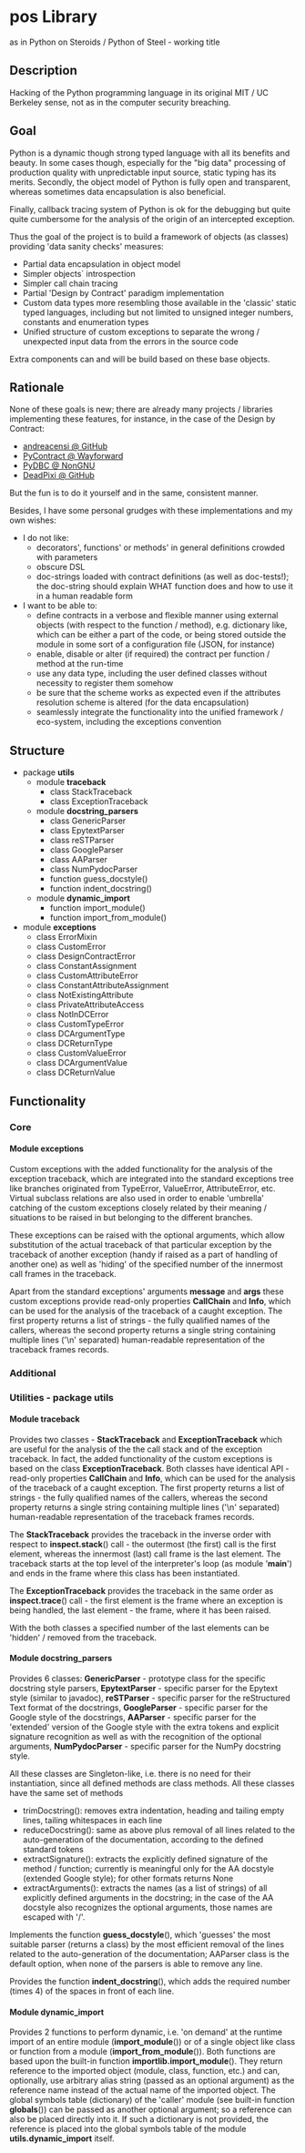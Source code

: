 # pos Library

as in Python on Steroids / Python of Steel - working title

## Description

Hacking of the Python programming language in its original MIT / UC Berkeley sense, not as in the computer security breaching.

## Goal

Python is a dynamic though strong typed language with all its benefits and beauty. In some cases though, especially for the "big data" processing of production quality with unpredictable input source, static typing has its merits.
Secondly, the object model of Python is fully open and transparent, whereas sometimes data encapsulation is also beneficial.

Finally, callback tracing system of Python is ok for the debugging but quite quite cumbersome for the analysis of the origin of an intercepted exception.

Thus the goal of the project is to build a framework of objects (as classes) providing 'data sanity checks' measures:

* Partial data encapsulation in object model
* Simpler objects` introspection
* Simpler call chain tracing
* Partial 'Design by Contract' paradigm implementation
* Custom data types more resembling those available in the 'classic' static typed languages, including but not limited to unsigned integer numbers, constants and enumeration types
* Unified structure of custom exceptions to separate the wrong / unexpected input data from the errors in the source code

Extra components can and will be build based on these base objects.

## Rationale

None of these goals is new; there are already many projects / libraries implementing these features, for instance, in the case of the Design by Contract:

* [andreacensi @ GitHub](https://andreacensi.github.io/contracts/)
* [PyContract @ Wayforward](http://www.wayforward.net/pycontract/)
* [PyDBC @ NonGNU](http://www.nongnu.org/pydbc/)
* [DeadPixi @ GitHub](https://github.com/deadpixi/contracts)

But the fun is to do it yourself and in the same, consistent manner.

Besides, I have some personal grudges with these implementations and my own wishes:

* I do not like:
  - decorators', functions' or methods' in general definitions crowded with parameters
  - obscure DSL
  - doc-strings loaded with contract definitions (as well as doc-tests!); the doc-string should explain WHAT function does and how to use it in a human readable form
* I want to be able to:
  - define contracts in a verbose and flexible manner using external objects (with respect to the function / method), e.g. dictionary like, which can be either a part of the code, or being stored outside the module in some sort of a configuration file (JSON, for instance)
  - enable, disable or alter (if required) the contract per function / method at the run-time
  - use any data type, including the user defined classes without necessity to register them somehow
  - be sure that the scheme works as expected even if the attributes resolution scheme is altered (for the data encapsulation)
  - seamlessly integrate the functionality into the unified framework / eco-system, including the exceptions convention

## Structure

* package **utils**
  - module **traceback**
    * class StackTraceback
    * class ExceptionTraceback
  - module **docstring_parsers**
    * class GenericParser
    * class EpytextParser
    * class reSTParser
    * class GoogleParser
    * class AAParser
    * class NumPydocParser
    * function guess_docstyle()
    * function indent_docstring()
  - module **dynamic_import**
    * function import_module()
    * function import_from_module()
* module **exceptions**
  - class ErrorMixin
  - class CustomError
  - class DesignContractError
  - class ConstantAssignment
  - class CustomAttributeError
  - class ConstantAttributeAssignment
  - class NotExistingAttribute
  - class PrivateAttributeAccess
  - class NotInDCError
  - class CustomTypeError
  - class DCArgumentType
  - class DCReturnType
  - class CustomValueError
  - class DCArgumentValue
  - class DCReturnValue

## Functionality

### Core

#### Module exceptions

Custom exceptions with the added functionality for the analysis of the exception traceback, which are integrated into the standard exceptions tree like branches originated from TypeError, ValueError, AttributeError, etc. Virtual subclass relations are also used in order to enable 'umbrella' catching of the custom exceptions closely related by their meaning / situations to be raised in but belonging to the different branches.

These exceptions can be raised with the optional arguments, which allow substitution of the actual traceback of that particular exception by the traceback of another exception (handy if raised as a part of handling of another one) as well as 'hiding' of the specified number of the innermost call frames in the traceback.

Apart from the standard exceptions' arguments **message** and **args** these custom exceptions provide read-only properties **CallChain** and **Info**, which can be used for the analysis of the traceback of a caught exception. The first property returns a list of strings - the fully qualified names of the callers, whereas the second property returns a single string containing multiple lines ('\n' separated) human-readable representation of the traceback frames records.

### Additional

### Utilities - package utils

#### Module traceback

Provides two classes - **StackTraceback** and **ExceptionTraceback** which are useful for the analysis of the the call stack and of the exception traceback. In fact, the added functionality of the custom exceptions is based on the class **ExceptionTraceback**. Both classes have identical API - read-only properties **CallChain** and **Info**, which can be used for the analysis of the traceback of a caught exception. The first property returns a list of strings - the fully qualified names of the callers, whereas the second property returns a single string containing multiple lines ('\n' separated) human-readable representation of the traceback frames records.

The **StackTraceback** provides the traceback in the inverse order with respect to **inspect.stack**() call - the outermost (the first) call is the first element, whereas the innermost (last) call frame is the last element. The traceback starts at the top level of the interpreter's loop (as module '__main__') and ends in the frame where this class has been instantiated.

The **ExceptionTraceback** provides the traceback in the same order as **inspect.trace**() call - the first element is the frame where an exception is being handled, the last element - the frame, where it has been raised.

With the both classes a specified number of the last elements can be 'hidden' / removed from the traceback.

#### Module docstring_parsers

Provides 6 classes: **GenericParser** - prototype class for the specific docstring style parsers, **EpytextParser** - specific parser for the Epytext style (similar to javadoc), **reSTParser** - specific parser for the reStructured Text format of the docstrings, **GoogleParser** - specific parser for the Google style of the docstrings, **AAParser** - specific parser for the 'extended' version of the Google style with the extra tokens and explicit signature recognition as well as with the recognition of the optional arguments, **NumPydocParser** - specific parser for the NumPy docstring style.

All these classes are Singleton-like, i.e. there is no need for their instantiation, since all defined methods are class methods. All these classes have the same set of methods

- trimDocstring(): removes extra indentation, heading and tailing empty lines, tailing whitespaces in each line
- reduceDocstring(): same as above plus removal of all lines related to the auto-generation of the documentation, according to the defined standard tokens
- extractSignature(): extracts the explicitly defined signature of the method / function; currently is meaningful only for the AA docstyle (extended Google style); for other formats returns None
- extractArguments(): extracts the names (as a list of strings) of all explicitly defined arguments in the docstring; in the case of the AA docstyle also recognizes the optional arguments, those names are escaped with '/'.

Implements the function **guess_docstyle**(), which 'guesses' the most suitable parser (returns a class) by the most efficient removal of the lines related to the auto-generation of the documentation; AAParser class is the default option, when none of the parsers is able to remove any line.

Provides the function **indent_docstring**(), which adds the required number (times 4) of the spaces in front of each line.

#### Module dynamic_import

Provides 2 functions to perform dynamic, i.e. 'on demand' at the runtime import of an entire module (**import_module**()) or of a single object like class or function from a module (**import\_from\_module**()). Both functions are based upon the built-in function **importlib.import_module**(). They return reference to the imported object (module, class, function, etc.) and can, optionally, use arbitrary alias string (passed as an optional argument) as the reference name instead of the actual name of the imported object. The global symbols table (dictionary) of the 'caller' module (see built-in function **globals**()) can be passed as another optional argument; so a reference can also be placed directly into it. If such a dictionary is not provided, the reference is placed into the global symbols table of the module **utils.dynamic_import** itself.